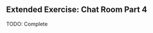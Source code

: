 ## Extended Exercise: Chat Room Part 4

<div class="callout callout-danger">
  TODO: Complete
</div>
